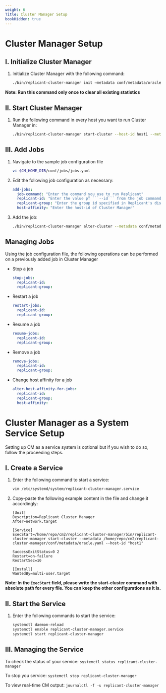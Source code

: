 ```yaml
---
weight: 6
Title: Cluster Manager Setup
bookHidden: true
---
```


# Cluster Manager Setup

## I. Initialize Cluster Manager

1. Initialize Cluster Manager with the following command:
    ```BASH
    ./bin/replicant-cluster-manager init –metadata conf/metadata/oracle.yaml
    ```
**Note: Run this command only once to clear all existing statistics**

## II. Start Cluster Manager

1. Run the following command in every host you want to run Cluster Manager in:
    ```BASH
    ./bin/replicant-cluster-manager start-cluster --host-id host1 --metadata conf/metadata/oracle.yaml
    ```

## III. Add Jobs


1. Navigate to the sample job configuration file
    ```BASH
    vi $CM_HOME_DIR/conf/jobs/jobs.yaml
    ```

2. Edit the following job configuration as necessary:
    ```YAML
    add-jobs:
      job-command: "Enter the command you use to run Replicant"
      replicant-id: "Enter the value pf ```--id``` from the job command"
      replicant-group: "Enter the group id specified in Replicant's distribution configuration" ##Only applicable is using distributed replication
      host-affinity: "Enter the host-id of Cluster Manager"
    ```

3. Add the job:
    ```BASH
    ./bin/replicant-cluster-manager alter-cluster --metadata conf/metadata/oracle.yaml --jobs conf/jobs/jobs.yaml
    ```

## Managing Jobs
Using the job configuration file, the following operations can be performed on a previously added job in Cluster Manager

* Stop a job
  ```YAML
  stop-jobs:
    replicant-id:
    replicant-group:
  ```
* Restart a job
  ```YAML
  restart-jobs:
    replicant-id:
    replicant-group:
  ```
* Resume a job
  ```YAML
  resume-jobs:
    replicant-id:
    replicant-group:
  ```
* Remove a job
  ```YAML
  remove-jobs:
    replicant-id:
    replicant-group:
  ```
* Change host affinity for a job
  ```YAML
  alter-host-affinity-for-jobs:
    replicant-id:
    replicant-group:
    host-affinity:
  ```


# Cluster Manager as a System Service Setup
Setting up CM as a service system is optional but if you wish to do so, follow the proceeding steps.

## I. Create a Service

1. Enter the following command to start a service:
    ```BASH
    vim /etc/systemd/system/replicant-cluster-manager.service
    ```

2. Copy-paste the following example content in the file and change it accordingly:

    ```service
    [Unit]
    Description=Replicant Cluster Manager
    After=network.target

    [Service]
    ExecStart=/home/repo/cm2/replicant-cluster-manager/bin/replicant-cluster-manager start-cluster --metadata /home/repo/cm2/replicant-cluster-manager/conf/metadata/oracle.yaml --host-id "host1"

    SuccessExitStatus=0 2
    Restart=on-failure
    RestartSec=10

    [Install]
    WantedBy=multi-user.target
    ```
  **Note: In the ```ExecStart``` field, please write the start-cluster command with absolute path for every file.
  You can keep the other configurations as it is.**

## II. Start the Service

1. Enter the following commands to start the service:
    ```BASH
    systemctl daemon-reload
    systemctl enable replicant-cluster-manager.service
    systemctl start replicant-cluster-manager
    ```

## III. Managing the Service

To check the status of your service:
    ```
    systemctl status replicant-cluster-manager
    ```

To stop you service:
    ```
    systemctl stop replicant-cluster-manager
    ```

To view real-time CM output:
    ```
    journalctl -f -u replicant-cluster-manager
    ```
